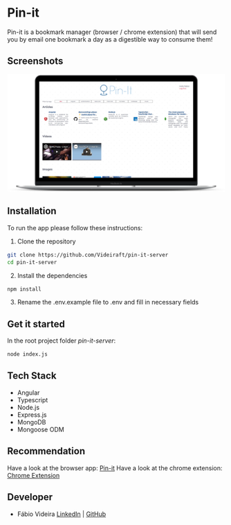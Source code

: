 # Pin-it
Pin-it is a bookmark manager (browser / chrome extension) that will send you by email one bookmark a day as a digestible way to consume them!



## Screenshots

<img src='assets/mockup.png' alt='screens'>


   

## Installation
To run the app please follow these instructions:

1. Clone the repository
```bash
git clone https://github.com/Videiraft/pin-it-server
cd pin-it-server
```
2. Install the dependencies
```bash
npm install
```

3. Rename the .env.example file to .env and fill in necessary fields


## Get it started
In the root project folder *pin-it-server*:
```bash
node index.js
```
## Tech Stack
* Angular
* Typescript
* Node.js
* Express.js
* MongoDB
* Mongoose ODM

## Recommendation
Have a look at the browser app: [Pin-it](https://github.com/Videiraft/pin-it)
Have a look at the chrome extension: [Chrome Extension](https://github.com/Videiraft/pin-it-chrome-ext)


## Developer
* Fábio Videira [LinkedIn](https://www.linkedin.com/in/fabio-videira/) | [GitHub](https://github.com/Videiraft)